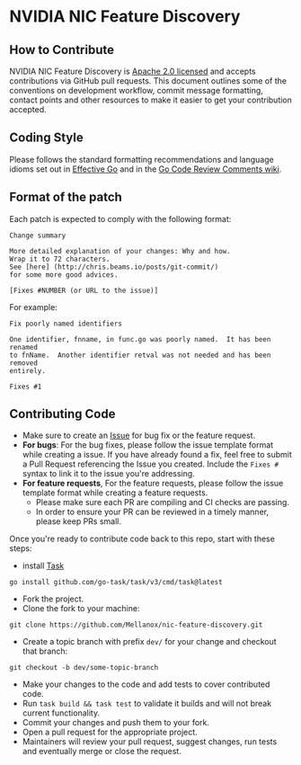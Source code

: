 # NVIDIA NIC Feature Discovery

## How to Contribute

NVIDIA NIC Feature Discovery is [Apache 2.0 licensed](LICENSE) and accepts contributions via GitHub pull requests.
This document outlines some of the conventions on development workflow, commit message formatting,
contact points and other resources to make it easier to get your contribution accepted.

## Coding Style

Please follows the standard formatting recommendations and language idioms set out in [Effective Go](https://golang.org/doc/effective_go.html) and in the [Go Code Review Comments wiki](https://github.com/golang/go/wiki/CodeReviewComments).

## Format of the patch

Each patch is expected to comply with the following format:

```text
Change summary

More detailed explanation of your changes: Why and how.
Wrap it to 72 characters.
See [here] (http://chris.beams.io/posts/git-commit/)
for some more good advices.

[Fixes #NUMBER (or URL to the issue)]
```

For example:

```text
Fix poorly named identifiers
  
One identifier, fnname, in func.go was poorly named.  It has been renamed
to fnName.  Another identifier retval was not needed and has been removed
entirely.

Fixes #1
```

## Contributing Code

* Make sure to create an [Issue](https://github.com/Mellanox/nic-feature-discovery/issues) for bug fix or the feature request.
* **For bugs**: For the bug fixes, please follow the issue template format while creating a issue.  If you have already found a fix, feel free to submit a Pull Request referencing the Issue you created. Include the `Fixes #` syntax to link it to the issue you're addressing.
* **For feature requests**, For the feature requests, please follow the issue template format while creating a feature requests.
  * Please make sure each PR are compiling and CI checks are passing.
  * In order to ensure your PR can be reviewed in a timely manner, please keep PRs small.

Once you're ready to contribute code back to this repo, start with these steps:

* install [Task](https://taskfile.dev/installation/)

```shell
go install github.com/go-task/task/v3/cmd/task@latest
```

* Fork the project.
* Clone the fork to your machine:

```shell
git clone https://github.com/Mellanox/nic-feature-discovery.git
```

* Create a topic branch with prefix `dev/` for your change and checkout that branch:

```shell
git checkout -b dev/some-topic-branch
```

* Make your changes to the code and add tests to cover contributed code.
* Run `task build && task test` to validate it builds and will not break current functionality.
* Commit your changes and push them to your fork.
* Open a pull request for the appropriate project.
* Maintainers will review your pull request, suggest changes, run tests and eventually merge or close the request.

